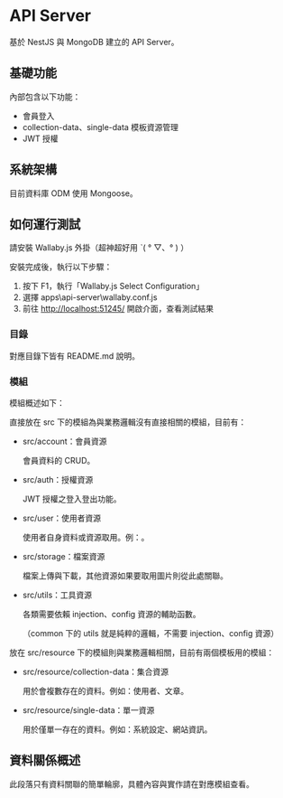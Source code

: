 # API Server

基於 NestJS 與 MongoDB 建立的 API Server。

## 基礎功能

內部包含以下功能：

- 會員登入
- collection-data、single-data 模板資源管理
- JWT 授權

## 系統架構

目前資料庫 ODM 使用 Mongoose。

## 如何運行測試

請安裝 Wallaby.js 外掛（超神超好用 ˋ( ° ▽、° ) ）

安裝完成後，執行以下步驟：

1. 按下 F1，執行「Wallaby.js Select Configuration」
2. 選擇 apps\api-server\wallaby.conf.js
3. 前往 <http://localhost:51245/> 開啟介面，查看測試結果

### 目錄

對應目錄下皆有 README.md 說明。

### 模組

模組概述如下：

直接放在 src 下的模組為與業務邏輯沒有直接相關的模組，目前有：

- src/account：會員資源

  會員資料的 CRUD。

- src/auth：授權資源

  JWT 授權之登入登出功能。

- src/user：使用者資源

  使用者自身資料或資源取用。例：。

- src/storage：檔案資源

  檔案上傳與下載，其他資源如果要取用圖片則從此處關聯。

- src/utils：工具資源

  各類需要依賴 injection、config 資源的輔助函數。

  （common 下的 utils 就是純粹的邏輯，不需要 injection、config 資源）

放在 src/resource 下的模組則與業務邏輯相關，目前有兩個模板用的模組：

- src/resource/collection-data：集合資源

  用於會複數存在的資料。例如：使用者、文章。

- src/resource/single-data：單一資源

  用於僅單一存在的資料。例如：系統設定、網站資訊。

## 資料關係概述

此段落只有資料關聯的簡單輪廓，具體內容與實作請在對應模組查看。
